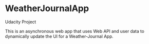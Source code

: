 # WeatherJournalApp
Udacity Project

This is an asynchronous web app that uses Web API and user data to dynamically update the UI for a Weather-Journal App.
